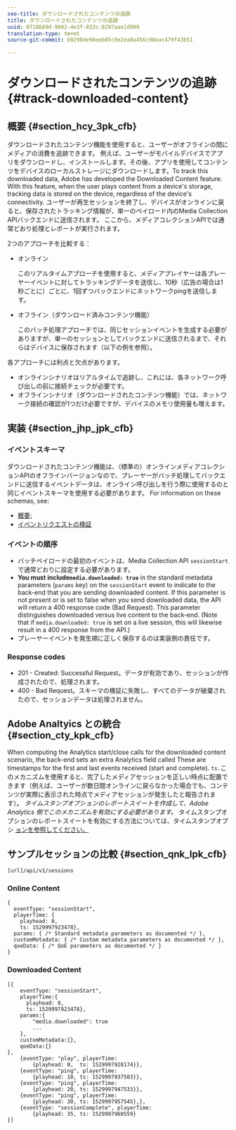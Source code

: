 ```yaml
---
seo-title: ダウンロードされたコンテンツの追跡
title: ダウンロードされたコンテンツの追跡
uuid: 0718689d-9602-4e3f-833c-8297aae1d909
translation-type: tm+mt
source-git-commit: b9298de98eeb85c0e2ea0a456c98eac479f43b51

---
```



# ダウンロードされたコンテンツの追跡{#track-downloaded-content}

## 概要 {#section_hcy_3pk_cfb}

ダウンロードされたコンテンツ機能を使用すると、ユーザーがオフラインの間にメディアの消費を追跡できます。 例えば、ユーザーがモバイルデバイスでアプリをダウンロードし、インストールします。その後、アプリを使用してコンテンツをデバイスのローカルストレージにダウンロードします。To track this downloaded data, Adobe has developed the Downloaded Content feature. With this feature, when the user plays content from a device's storage, tracking data is stored on the device, regardless of the device's connectivity. ユーザーが再生セッションを終了し、デバイスがオンラインに戻ると、保存されたトラッキング情報が、単一のペイロード内のMedia Collection APIバックエンドに送信されます。 ここから、メディアコレクションAPIでは通常どおり処理とレポートが実行されます。

2つのアプローチを比較する：

* オンライン

   このリアルタイムアプローチを使用すると、メディアプレイヤーは各プレーヤーイベントに対してトラッキングデータを送信し、10秒（広告の場合は1秒ごとに）ごとに、1回ずつバックエンドにネットワークpingを送信します。

* オフライン（ダウンロード済みコンテンツ機能）

   このバッチ処理アプローチでは、同じセッションイベントを生成する必要がありますが、単一のセッションとしてバックエンドに送信されるまで、それらはデバイスに保存されます（以下の例を参照）。

各アプローチには利点と欠点があります。
* オンラインシナリオはリアルタイムで追跡し、これには、各ネットワーク呼び出しの前に接続チェックが必要です。
* オフラインシナリオ（ダウンロードされたコンテンツ機能）では、ネットワーク接続の確認が1つだけ必要ですが、デバイスのメモリ使用量も増えます。

## 実装 {#section_jhp_jpk_cfb}

### イベントスキーマ

ダウンロードされたコンテンツ機能は、（標準の）オンラインメディアコレクションAPIのオフラインバージョンなので、プレーヤーがバッチ処理してバックエンドに送信するイベントデータは、オンライン呼び出しを行う際に使用するのと同じイベントスキーマを使用する必要があります。 For information on these schemas, see:
* [概要;](/help/media-collection-api/mc-api-overview.md)
* [イベントリクエストの検証](/help/media-collection-api/mc-api-impl/mc-api-validate-reqs.md)

### イベントの順序

* バッチペイロードの最初のイベントは、Media Collection API `sessionStart` で通常どおりに設定する必要があります。
* **You must include`media.downloaded: true`** in the standard metadata parameters (`params` key) on the `sessionStart` event to indicate to the back-end that you are sending downloaded content. If this parameter is not present or is set to false when you send downloaded data, the API will return a 400 response code (Bad Request). This parameter distinguishes downloaded versus live content to the back-end. (Note that if `media.downloaded: true` is set on a live session, this will likewise result in a 400 response from the API.)
* プレーヤーイベントを発生順に正しく保存するのは実装側の責任です。

### Response codes

* 201 - Created: Successful Request。データが有効であり、セッションが作成されたので、処理されます。
* 400 - Bad Request。スキーマの検証に失敗し、すべてのデータが破棄されたので、セッションデータは処理されません。

## Adobe Analtyics との統合 {#section_cty_kpk_cfb}

When computing the Analytics start/close calls for the downloaded content scenario, the back-end sets an extra Analytics field called  These are timestamps for the first and last events received (start and complete). `ts.`このメカニズムを使用すると、完了したメディアセッションを正しい時点に配置できます（例えば、ユーザーが数日間オンラインに戻らなかった場合でも、コンテンツが実際に表示された時点でメディアセッションが発生したと報告されます）。 _タイムスタンプオプションのレポートスイートを作成して、Adobe Analytics 側でこのメカニズムを有効にする必要があります。_ タイムスタンプオプションのレポートスイートを有効にする方法については、タイムスタンプオプシ [ョンを参照してください。](https://docs.adobe.com/content/help/en/analytics/admin/admin-tools/timestamp-optional.html)

## サンプルセッションの比較 {#section_qnk_lpk_cfb}

```
[url]/api/v1/sessions
```

### Online Content

```
{ 
  eventType: "sessionStart", 
  playerTime: { 
    playhead: 0,  
    ts: 1529997923478},  
  params: { /* Standard metadata parameters as documented */ },  
  customMetadata: { /* Custom metadata parameters as documented */ },  
  qoeData: { /* QoE parameters as documented */ } 
}
```

### Downloaded Content

```
[{ 
    eventType: "sessionStart", 
    playerTime:{
      playhead: 0, 
      ts: 1529997923478},  
    params:{
        "media.downloaded": true
        ...
    }, 
    customMetadata:{},  
    qoeData:{} 
}, 
    {eventType: "play", playerTime:
        {playhead: 0,  ts: 1529997928174}}, 
    {eventType: "ping", playerTime:
        {playhead: 10, ts: 1529997937503}}, 
    {eventType: "ping", playerTime:
        {playhead: 20, ts: 1529997947533}}, 
    {eventType: "ping", playerTime:
        {playhead: 30, ts: 1529997957545},}, 
    {eventType: "sessionComplete", playerTime:
        {playhead: 35, ts: 1529997960559} 
}]
```

